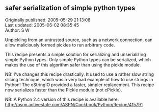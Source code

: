 ## safer serialization of simple python types  
Originally published: 2005-05-29 21:13:08  
Last updated: 2005-06-02 08:35:45  
Author: S W  
  
Unpickling from an untrusted source, such as a network connection, can allow maliciously formed pickles to run arbitrary code.

This recipe presents a simple solution for serializing and unserializing simple Python types. Only simple Python types can be serialized, which makes the use of this algorithm safer than using the pickle module.

NB: I've changes this recipe drastically. It used to use a rather slow string slicing technique, which was a very bad example of how to use strings in Python! The cStringIO provided a faster, simpler replacement. This recipe now serializes faster than the Pickle module (not cPickle).

NB: A Python 2.4 version of this recipe is available here:
http://aspn.activestate.com/ASPN/Cookbook/Python/Recipe/415791